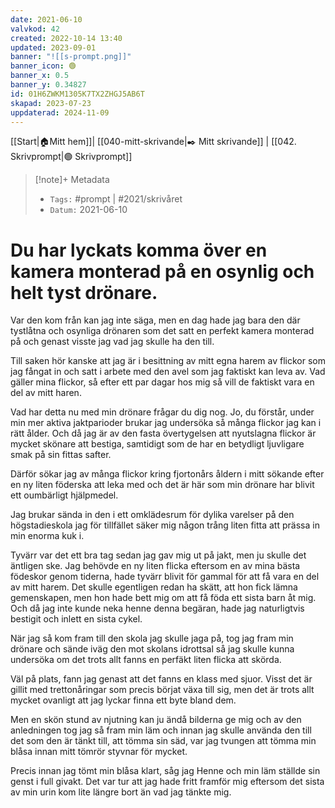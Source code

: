 ```yaml
---
date: 2021-06-10
valvkod: 42
created: 2022-10-14 13:40
updated: 2023-09-01
banner: "![[s-prompt.png]]"
banner_icon: 🟢
banner_x: 0.5
banner_y: 0.34827
id: 01H6ZWKM1305K7TX2ZHGJ5AB6T
skapad: 2023-07-23
uppdaterad: 2024-11-09
---
```

[[Start|🏠Mitt hem]]| [[040-mitt-skrivande|✒️ Mitt skrivande]] | [[042. Skrivprompt|🟢 Skrivprompt]]

> [!note]+ Metadata
> * `Tags:`  #prompt | #2021/skrivåret 
> * `Datum:` 2021-06-10

# Du har lyckats komma över en kamera monterad på en osynlig och helt tyst drönare.

Var den kom från kan jag inte säga, men en dag hade jag bara den där tystlåtna och osynliga drönaren som det satt en perfekt kamera monterad på och genast visste jag vad jag skulle ha den till.

Till saken hör kanske att jag är i besittning av mitt egna harem av flickor som jag fångat in och satt i arbete med den avel som jag faktiskt kan leva av. Vad gäller mina flickor, så efter ett par dagar hos mig så vill de faktiskt vara en del av mitt haren.

Vad har detta nu med min drönare frågar du dig nog. Jo, du förstår, under min mer aktiva jaktparioder brukar jag undersöka så många flickor jag kan i rätt ålder. Och då jag är av den fasta övertygelsen att nyutslagna flickor är mycket skönare att bestiga, samtidigt som de har en betydligt ljuvligare smak på sin fittas safter.

Därför sökar jag av många flickor kring fjortonårs åldern i mitt sökande efter en ny liten föderska att leka med och det är här som min drönare har blivit ett oumbärligt hjälpmedel.

Jag brukar sända in den i ett omklädesrum för dylika varelser på den högstadieskola jag för tillfället säker mig någon trång liten fitta att prässa in min enorma kuk i.

Tyvärr var det ett bra tag sedan jag gav mig ut på jakt, men ju skulle det äntligen ske. Jag behövde en ny liten flicka eftersom en av mina bästa födeskor genom tiderna, hade tyvärr blivit för gammal för att få vara en del av mitt harem. Det skulle egentligen redan ha skätt, att hon fick lämna gemenskapen, men hon hade bett mig om att få föda ett sista barn åt mig. Och då jag inte kunde neka henne denna begäran, hade jag naturligtvis bestigit och inlett en sista cykel.

När jag så kom fram till den skola jag skulle jaga på, tog jag fram min drönare och sände iväg den mot skolans idrottsal så jag skulle kunna undersöka om det trots allt fanns en perfäkt liten flicka att skörda.

Väl på plats, fann jag genast att det fanns en klass med sjuor. Visst det är gillit med trettonåringar som precis börjat växa till sig, men det är trots allt mycket ovanligt att jag lyckar finna ett byte bland dem.

Men en skön stund av njutning kan ju ändå bilderna ge mig och av den anledningen tog jag så fram min läm och innan jag skulle använda den till det som den är tänkt till, att tömma sin säd, var jag tvungen att tömma min blåsa innan mitt tömrör styvnar för mycket.

Precis innan jag tömt min blåsa klart, såg jag Henne och min läm ställde sin genst i full givakt. Det var tur att jag hade fritt framför mig eftersom det sista av min urin kom lite längre bort än vad jag tänkte mig.